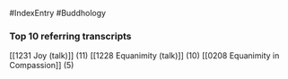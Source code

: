 #IndexEntry #Buddhology

### Top 10 referring transcripts
[[1231 Joy (talk)]] (11)
[[1228 Equanimity (talk)]] (10)
[[0208 Equanimity in Compassion]] (5)

